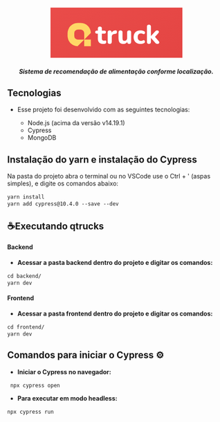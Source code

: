 <center>

![Logo](https://raw.githubusercontent.com/eduardacf/qtruck-bootcamp-cypress/master/img/logo.png)

 <h5>Sistema de recomendação de alimentação conforme localização.</h5>

</center>

## Tecnologias
- Esse projeto foi desenvolvido com as seguintes tecnologias:

	- Node.js (acima da versão v14.19.1)
	- Cypress
	- MongoDB

## Instalação do yarn e instalação do Cypress
Na pasta do projeto abra o terminal ou no VSCode use o Ctrl + ' (aspas simples), e digite os comandos abaixo:

```
yarn install
yarn add cypress@10.4.0 --save --dev

```


## ☕Executando qtrucks

#### Backend
- **Acessar a pasta backend dentro do projeto e digitar os comandos:**
```
cd backend/
yarn dev
```


#### Frontend
- **Acessar a pasta frontend dentro do projeto e digitar os comandos:**
```
cd frontend/
yarn dev
```

## Comandos para iniciar o Cypress ⚙️

- **Iniciar o Cypress no navegador:**
```
 npx cypress open
```

- **Para executar em modo headless:**
```
npx cypress run
```
